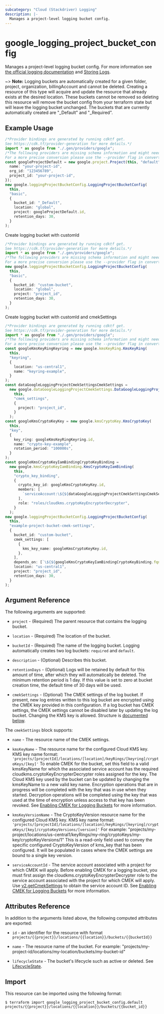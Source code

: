 ```yaml
---
subcategory: "Cloud (Stackdriver) Logging"
description: |-
  Manages a project-level logging bucket config.
---
```


# google\_logging\_project\_bucket\_config

Manages a project-level logging bucket config. For more information see
[the official logging documentation](https://cloud.google.com/logging/docs/) and
[Storing Logs](https://cloud.google.com/logging/docs/storage).

\~> **Note:** Logging buckets are automatically created for a given folder, project, organization, billingAccount and cannot be deleted. Creating a resource of this type will acquire and update the resource that already exists at the desired location. These buckets cannot be removed so deleting this resource will remove the bucket config from your terraform state but will leave the logging bucket unchanged. The buckets that are currently automatically created are "\_Default" and "\_Required".

## Example Usage

```typescript
/*Provider bindings are generated by running cdktf get.
See https://cdk.tf/provider-generation for more details.*/
import * as google from "./.gen/providers/google";
/*The following providers are missing schema information and might need manual adjustments to synthesize correctly: google.
For a more precise conversion please use the --provider flag in convert.*/
const googleProjectDefault = new google.project.Project(this, "default", {
  name: "your-project-id",
  org_id: "123456789",
  project_id: "your-project-id",
});
new google.loggingProjectBucketConfig.LoggingProjectBucketConfig(
  this,
  "basic",
  {
    bucket_id: "_Default",
    location: "global",
    project: googleProjectDefault.id,
    retention_days: 30,
  }
);

```

Create logging bucket with customId

```typescript
/*Provider bindings are generated by running cdktf get.
See https://cdk.tf/provider-generation for more details.*/
import * as google from "./.gen/providers/google";
/*The following providers are missing schema information and might need manual adjustments to synthesize correctly: google.
For a more precise conversion please use the --provider flag in convert.*/
new google.loggingProjectBucketConfig.LoggingProjectBucketConfig(
  this,
  "basic",
  {
    bucket_id: "custom-bucket",
    location: "global",
    project: "project_id",
    retention_days: 30,
  }
);

```

Create logging bucket with customId and cmekSettings

```typescript
/*Provider bindings are generated by running cdktf get.
See https://cdk.tf/provider-generation for more details.*/
import * as google from "./.gen/providers/google";
/*The following providers are missing schema information and might need manual adjustments to synthesize correctly: google.
For a more precise conversion please use the --provider flag in convert.*/
const googleKmsKeyRingKeyring = new google.kmsKeyRing.KmsKeyRing(
  this,
  "keyring",
  {
    location: "us-central1",
    name: "keyring-example",
  }
);
const dataGoogleLoggingProjectCmekSettingsCmekSettings =
  new google.dataGoogleLoggingProjectCmekSettings.DataGoogleLoggingProjectCmekSettings(
    this,
    "cmek_settings",
    {
      project: "project_id",
    }
  );
const googleKmsCryptoKeyKey = new google.kmsCryptoKey.KmsCryptoKey(
  this,
  "key",
  {
    key_ring: googleKmsKeyRingKeyring.id,
    name: "crypto-key-example",
    rotation_period: "100000s",
  }
);
const googleKmsCryptoKeyIamBindingCryptoKeyBinding =
  new google.kmsCryptoKeyIamBinding.KmsCryptoKeyIamBinding(
    this,
    "crypto_key_binding",
    {
      crypto_key_id: googleKmsCryptoKeyKey.id,
      members: [
        `serviceAccount:\${${dataGoogleLoggingProjectCmekSettingsCmekSettings.serviceAccountId}}`,
      ],
      role: "roles/cloudkms.cryptoKeyEncrypterDecrypter",
    }
  );
new google.loggingProjectBucketConfig.LoggingProjectBucketConfig(
  this,
  "example-project-bucket-cmek-settings",
  {
    bucket_id: "custom-bucket",
    cmek_settings: [
      {
        kms_key_name: googleKmsCryptoKeyKey.id,
      },
    ],
    depends_on: [`\${${googleKmsCryptoKeyIamBindingCryptoKeyBinding.fqn}}`],
    location: "us-central1",
    project: "project_id",
    retention_days: 30,
  }
);

```

## Argument Reference

The following arguments are supported:

*   `project` - (Required) The parent resource that contains the logging bucket.

*   `location` - (Required) The location of the bucket.

*   `bucketId` - (Required) The name of the logging bucket. Logging automatically creates two log buckets: `required` and `default`.

*   `description` - (Optional) Describes this bucket.

*   `retentionDays` - (Optional) Logs will be retained by default for this amount of time, after which they will automatically be deleted. The minimum retention period is 1 day. If this value is set to zero at bucket creation time, the default time of 30 days will be used.

*   `cmekSettings` - (Optional) The CMEK settings of the log bucket. If present, new log entries written to this log bucket are encrypted using the CMEK key provided in this configuration. If a log bucket has CMEK settings, the CMEK settings cannot be disabled later by updating the log bucket. Changing the KMS key is allowed. Structure is [documented below](#nested_cmek_settings).

<a name="nested_cmek_settings"></a>The `cmekSettings` block supports:

*   `name` - The resource name of the CMEK settings.

*   `kmsKeyName` - The resource name for the configured Cloud KMS key.
    KMS key name format:
    `'projects/[projectId]/locations/[location]/keyRings/[keyring]/cryptoKeys/[key]'`
    To enable CMEK for the bucket, set this field to a valid kmsKeyName for which the associated service account has the required cloudkms.cryptoKeyEncrypterDecrypter roles assigned for the key.
    The Cloud KMS key used by the bucket can be updated by changing the kmsKeyName to a new valid key name. Encryption operations that are in progress will be completed with the key that was in use when they started. Decryption operations will be completed using the key that was used at the time of encryption unless access to that key has been revoked.
    See [Enabling CMEK for Logging Buckets](https://cloud.google.com/logging/docs/routing/managed-encryption-storage) for more information.

*   `kmsKeyVersionName` - The CryptoKeyVersion resource name for the configured Cloud KMS key.
    KMS key name format:
    `'projects/[projectId]/locations/[location]/keyRings/[keyring]/cryptoKeys/[key]/cryptoKeyVersions/[version]'`
    For example:
    "projects/my-project/locations/us-central1/keyRings/my-ring/cryptoKeys/my-key/cryptoKeyVersions/1"
    This is a read-only field used to convey the specific configured CryptoKeyVersion of kms\_key that has been configured. It will be populated in cases where the CMEK settings are bound to a single key version.

*   `serviceAccountId` - The service account associated with a project for which CMEK will apply.
    Before enabling CMEK for a logging bucket, you must first assign the cloudkms.cryptoKeyEncrypterDecrypter role to the service account associated with the project for which CMEK will apply. Use [v2.getCmekSettings](https://cloud.google.com/logging/docs/reference/v2/rest/v2/TopLevel/getCmekSettings#google.logging.v2.ConfigServiceV2.GetCmekSettings) to obtain the service account ID.
    See [Enabling CMEK for Logging Buckets](https://cloud.google.com/logging/docs/routing/managed-encryption-storage) for more information.

## Attributes Reference

In addition to the arguments listed above, the following computed attributes are
exported:

*   `id` - an identifier for the resource with format `projects/{{project}}/locations/{{location}}/buckets/{{bucketId}}`

*   `name` -  The resource name of the bucket. For example: "projects/my-project-id/locations/my-location/buckets/my-bucket-id"

*   `lifecycleState` -  The bucket's lifecycle such as active or deleted. See [LifecycleState](https://cloud.google.com/logging/docs/reference/v2/rest/v2/billingAccounts.buckets#LogBucket.LifecycleState).

## Import

This resource can be imported using the following format:

```console
$ terraform import google_logging_project_bucket_config.default projects/{{project}}/locations/{{location}}/buckets/{{bucket_id}}
```
